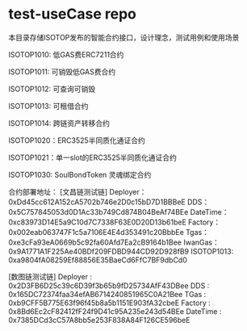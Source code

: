 # test-useCase repo

本目录存储ISOTOP发布的智能合约接口，设计理念，测试用例和使用场景

ISOTOP1010: 低GAS费ERC7211合约

ISOTOP1011: 可销毁低GAS费合约

ISOTOP1012: 可查询可销毁

ISOTOP1013: 可租借合约

ISOTOP1014: 跨链资产转移合约

ISOTOP1020：ERC3525半同质化通证合约

ISOTOP1021：单一slot的ERC3525半同质化通证合约

ISOTOP1030: SoulBondToken 灵魂绑定合约


合约部署地址：
[文昌链测试链]
Deployer：0xDd45cc612A152cA5702b746e2D0c15bD7D1BBBeE
DDS：0x5C757845053d0D1Ac33b749Cd874B04BeAf74BEe
DateTime：0xc83973D14E5a9C10d7C7338F63E0D20D13b61beE
Factory：0x002eab063747F1c5a7106E4E4d353491c20BbbEe
Tgas：0xe3cFa93eA0669b5c92fa60Afd7Ea2cB9164b1Bee
IwanGas：0x9A1771A1F225Ae40BDf209FDBD944CD92D928fB9
ISOTOP1013: 0xa9804fA08259Ef88856E35BaeCd6FfC7BF9dbCd0

[数图链测试链]
Deployer : 0x2D3FB6D25c39c6D39f3b65b9fD25734AfF43DBee
DDS : 0x165DC72374faa34efAB6714240851965C0A21Bee
TGas : 0xb9CFF5B775E63f96f45b8a5b1151E903fA32cbeE
Factory : 0x8Bd6Ec2cF82412fF24f9D41c95A235e243d54BEe
DateTime : 0x7385DCd3cC57A8bb5e253F838A84F126CE596beE


